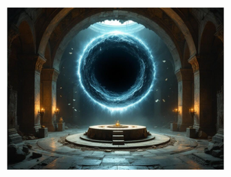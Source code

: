 ![The basement ritual chamber with a massive void tear floating above an ancient altar. Reality warps around its edges while The Voice manifests as a horror of forgotten knowledge and darkness. Corrupted texts float in the air. Style: Cosmic horror, eldritch architecture, void effects, ancient stonework.](illustration_caption_3.jpeg)
